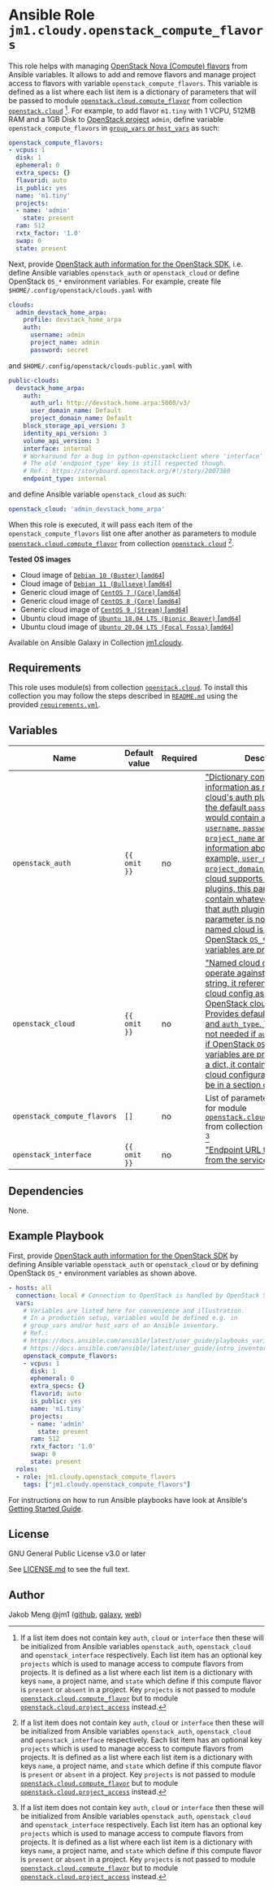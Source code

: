 # Ansible Role `jm1.cloudy.openstack_compute_flavors`

This role helps with managing [OpenStack Nova (Compute) flavors][openstack-nova-flavors] from Ansible variables. It
allows to add and remove flavors and manage project access to flavors with variable `openstack_compute_flavors`. This
variable is defined as a list where each list item is a dictionary of parameters that will be passed to module
[`openstack.cloud.compute_flavor`][openstack-cloud-compute-flavor] from collection [`openstack.cloud`][
galaxy-openstack-cloud] [^openstack-compute-flavors-parameter]. For example, to add flavor `m1.tiny` with 1 VCPU, 512MB
RAM and a 1GB Disk to [OpenStack project][openstack-ops-guide-projects-users] `admin`, define variable
`openstack_compute_flavors` in [`group_vars` or `host_vars`][ansible-inventory] as such:

```yml
openstack_compute_flavors:
- vcpus: 1
  disk: 1
  ephemeral: 0
  extra_specs: {}
  flavorid: auto
  is_public: yes
  name: 'm1.tiny'
  projects:
  - name: 'admin'
    state: present
  ram: 512
  rxtx_factor: '1.0'
  swap: 0
  state: present
```

Next, provide [OpenStack auth information for the OpenStack SDK][openstacksdk-config], i.e. define Ansible variables
`openstack_auth` or `openstack_cloud` or define OpenStack `OS_*` environment variables. For example, create file
`$HOME/.config/openstack/clouds.yaml` with

```yml
clouds:
  admin_devstack_home_arpa:
    profile: devstack_home_arpa
    auth:
      username: admin
      project_name: admin
      password: secret
```

and `$HOME/.config/openstack/clouds-public.yaml` with

```yml
public-clouds:
  devstack_home_arpa:
    auth:
      auth_url: http://devstack.home.arpa:5000/v3/
      user_domain_name: Default
      project_domain_name: Default
    block_storage_api_version: 3
    identity_api_version: 3
    volume_api_version: 3
    interface: internal
    # Workaround for a bug in python-openstackclient where 'interface' key is ignored.
    # The old 'endpoint_type' key is still respected though.
    # Ref.: https://storyboard.openstack.org/#!/story/2007380
    endpoint_type: internal
```

and define Ansible variable `openstack_cloud` as such:

```yml
openstack_cloud: 'admin_devstack_home_arpa'
```

When this role is executed, it will pass each item of the `openstack_compute_flavors` list one after another as
parameters to module [`openstack.cloud.compute_flavor`][openstack-cloud-compute-flavor] from collection
[`openstack.cloud`][galaxy-openstack-cloud] [^openstack-compute-flavors-parameter].

[ansible-inventory]: https://docs.ansible.com/ansible/latest/user_guide/intro_inventory.html
[galaxy-openstack-cloud]: https://galaxy.ansible.com/openstack/cloud
[openstack-cloud-compute-flavor]: https://docs.ansible.com/ansible/latest/collections/openstack/cloud/compute_flavor_module.html
[openstack-nova-flavors]: https://docs.openstack.org/nova/latest/admin/flavors.html
[openstack-ops-guide-projects-users]: https://docs.openstack.org/operations-guide/ops-projects-users.html
[openstack-cloud-project-access]: https://docs.ansible.com/ansible/latest/collections/openstack/cloud/project_access_module.html
[openstacksdk-config]: https://docs.openstack.org/openstacksdk/latest/user/config/configuration.html

**Tested OS images**
- Cloud image of [`Debian 10 (Buster)` \[`amd64`\]](https://cdimage.debian.org/cdimage/openstack/current/)
- Cloud image of [`Debian 11 (Bullseye)` \[`amd64`\]](https://cdimage.debian.org/images/cloud/bullseye/latest/)
- Generic cloud image of [`CentOS 7 (Core)` \[`amd64`\]](https://cloud.centos.org/centos/7/images/)
- Generic cloud image of [`CentOS 8 (Core)` \[`amd64`\]](https://cloud.centos.org/centos/8/x86_64/images/)
- Generic cloud image of [`CentOS 9 (Stream)` \[`amd64`\]](https://cloud.centos.org/centos/9-stream/x86_64/images/)
- Ubuntu cloud image of [`Ubuntu 18.04 LTS (Bionic Beaver)` \[`amd64`\]](https://cloud-images.ubuntu.com/bionic/current/)
- Ubuntu cloud image of [`Ubuntu 20.04 LTS (Focal Fossa)` \[`amd64`\]](https://cloud-images.ubuntu.com/focal/)

Available on Ansible Galaxy in Collection [jm1.cloudy](https://galaxy.ansible.com/jm1/cloudy).

## Requirements

This role uses module(s) from collection [`openstack.cloud`][galaxy-openstack-cloud]. To install this collection you may
follow the steps described in [`README.md`][jm1-cloudy-readme] using the provided [`requirements.yml`][
jm1-cloudy-requirements].

[jm1-cloudy-readme]: https://github.com/JM1/ansible-collection-jm1-cloudy/blob/master/README.md
[jm1-cloudy-requirements]: https://github.com/JM1/ansible-collection-jm1-cloudy/blob/master/requirements.yml

## Variables

| Name                        | Default value | Required | Description                               |
| --------------------------- | ------------- | -------- | ----------------------------------------- |
| `openstack_auth`            | `{{ omit }}`  | no       | ["Dictionary containing auth information as needed by the cloud's auth plugin strategy. For the default `password` plugin, this would contain `auth_url`, `username`, `password`, `project_name` and any information about domains (for example, `user_domain_name` or `project_domain_name`) if the cloud supports them. For other plugins, this param will need to contain whatever parameters that auth plugin requires. This parameter is not needed if a named cloud is provided or OpenStack `OS_*` environment variables are present"][openstack-cloud-compute-flavor] |
| `openstack_cloud`           | `{{ omit }}`  | no       | ["Named cloud or cloud config to operate against. If cloud is a string, it references a named cloud config as defined in an OpenStack clouds.yaml file. Provides default values for `auth` and `auth_type`. This parameter is not needed if `auth` is provided or if OpenStack `OS_*` environment variables are present. If cloud is a dict, it contains a complete cloud configuration like would be in a section of `clouds.yaml`"][openstack-cloud-compute-flavor] |
| `openstack_compute_flavors` | `[]`          | no       | List of parameter dictionaries for module [`openstack.cloud.compute_flavor`][openstack-cloud-compute-flavor] from collection [`openstack.cloud`][galaxy-openstack-cloud] [^openstack-compute-flavors-parameter] |
| `openstack_interface`       | `{{ omit }}`  | no       | ["Endpoint URL type to fetch from the service catalog"][openstack-cloud-compute-flavor] |

[^openstack-compute-flavors-parameter]: If a list item does not contain key `auth`, `cloud` or `interface` then these
will be initialized from Ansible variables `openstack_auth`, `openstack_cloud` and `openstack_interface` respectively.
Each list item has an optional key `projects` which is used to manage access to compute flavors from projects. It is
defined as a list where each list item is a dictionary with keys `name`, a project name, and `state` which define if
this compute flavor is `present` or `absent` in a project. Key `projects` is not passed to module
[`openstack.cloud.compute_flavor`][openstack-cloud-compute-flavor] but to module [`openstack.cloud.project_access`][
openstack-cloud-project-access] instead.

## Dependencies

None.

## Example Playbook

First, provide [OpenStack auth information for the OpenStack SDK][openstacksdk-config] by defining Ansible variable
`openstack_auth` or `openstack_cloud` or by defining OpenStack `OS_*` environment variables as shown above.

```yml
- hosts: all
  connection: local # Connection to OpenStack is handled by OpenStack SDK and Ansible's OpenStack modules
  vars:
    # Variables are listed here for convenience and illustration.
    # In a production setup, variables would be defined e.g. in
    # group_vars and/or host_vars of an Ansible inventory.
    # Ref.:
    # https://docs.ansible.com/ansible/latest/user_guide/playbooks_variables.html
    # https://docs.ansible.com/ansible/latest/user_guide/intro_inventory.html
    openstack_compute_flavors:
    - vcpus: 1
      disk: 1
      ephemeral: 0
      extra_specs: {}
      flavorid: auto
      is_public: yes
      name: 'm1.tiny'
      projects:
      - name: 'admin'
        state: present
      ram: 512
      rxtx_factor: '1.0'
      swap: 0
      state: present
  roles:
  - role: jm1.cloudy.openstack_compute_flavors
    tags: ["jm1.cloudy.openstack_compute_flavors"]
```

For instructions on how to run Ansible playbooks have look at Ansible's
[Getting Started Guide](https://docs.ansible.com/ansible/latest/network/getting_started/first_playbook.html).

## License

GNU General Public License v3.0 or later

See [LICENSE.md](../../LICENSE.md) to see the full text.

## Author

Jakob Meng
@jm1 ([github](https://github.com/jm1), [galaxy](https://galaxy.ansible.com/jm1), [web](http://www.jakobmeng.de))
